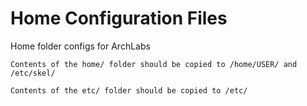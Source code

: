 # Home Configuration Files

Home folder configs for ArchLabs

	Contents of the home/ folder should be copied to /home/USER/ and /etc/skel/

	Contents of the etc/ folder should be copied to /etc/
